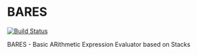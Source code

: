 # BARES
[![Build Status](https://travis-ci.org/eltonvs/BARES.svg?branch=master)](https://travis-ci.org/eltonvs/BARES)

BARES - Basic ARithmetic Expression Evaluator based on Stacks
